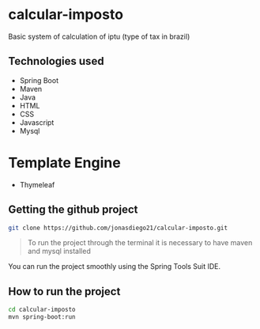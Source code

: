 # calcular-imposto
Basic system of calculation of iptu (type of tax in brazil)

## Technologies used
- Spring Boot
- Maven
- Java
- HTML
- CSS
- Javascript
- Mysql

# Template Engine
- Thymeleaf

## Getting the github project
```sh
git clone https://github.com/jonasdiego21/calcular-imposto.git
```

> To run the project through the terminal it is necessary to have maven and mysql installed

You can run the project smoothly using the Spring Tools Suit IDE.

## How to run the project
```sh
cd calcular-imposto
mvn spring-boot:run
```
